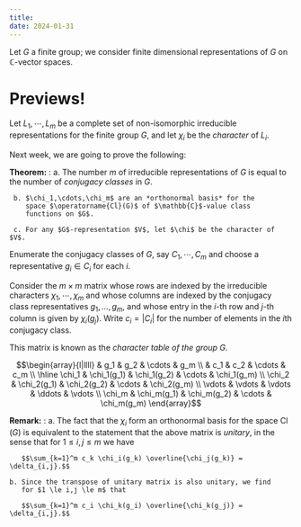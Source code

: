 ```yaml
---
title: 
date: 2024-01-31
---
```


Let $G$ a finite group; we consider finite dimensional representations
of $G$ on $\mathbb{C}$-vector spaces.

# Previews!

Let $L_1,\cdots,L_m$ be a complete set of non-isomorphic irreducible
representations for the finite group $G$, and let $\chi_i$ be the
*character* of $L_i$.

Next week, we are going to prove the following:

**Theorem:**
:    a. The number $m$ of irreducible representations of $G$ is equal
        to the number of *conjugacy classes* in $G$.

     b. $\chi_1,\cdots,\chi_m$ are an *orthonormal basis* for the
        space $\operatorname{Cl}(G)$ of $\mathbb{C}$-value class
        functions on $G$.

     c. For any $G$-representation $V$, let $\chi$ be the character of $V$.
	    

Enumerate the conjugacy classes of $G$, say $C_1,\cdots,C_m$ and choose a
representative $g_i \in C_i$ for each $i$.

Consider the $m \times m$ matrix whose rows are indexed by the
irreducible characters $\chi_1,\cdots,\chi_m$ and whose columns are
indexed by the conjugacy class representatives $g_1,\dots,g_m$, and
whose entry in the $i$-th row and $j$-th column is given by
$\chi_i(g_j)$. Write $c_i = |C_i|$ for the number of elements in the
$i$th conjugacy class.

This matrix is known as the *character table of the group $G$.*

$$\begin{array}{l|llll}
& g_1 & g_2 & \cdots & g_m \\
& c_1 & c_2 & \cdots & c_m \\
\hline 
\chi_1 & \chi_1(g_1) & \chi_1(g_2) & \cdots & \chi_1(g_m) \\
\chi_2 & \chi_2(g_1) & \chi_2(g_2) & \cdots & \chi_2(g_m) \\
\vdots & \vdots & \vdots & \ddots & \vdots \\
\chi_m & \chi_m(g_1) & \chi_m(g_2) & \cdots & \chi_m(g_m)
\end{array}$$

**Remark:** 
:   a. The fact that the $\chi_i$ form an orthonormal basis for the
       space $\operatorname{Cl}(G)$ is equivalent to the statement
       that the above matrix is *unitary*, in the sense that for $1
       \le i,j \le m$ we have

       $$\sum_{k=1}^m c_k \chi_i(g_k) \overline{\chi_j(g_k)} = \delta_{i,j}.$$

    b. Since the transpose of unitary matrix is also unitary, we find
       for $1 \le i,j \le m$ that
   
       $$\sum_{k=1}^m c_i \chi_k(g_i) \overline{\chi_k(g_j)} = \delta_{i,j}.$$
